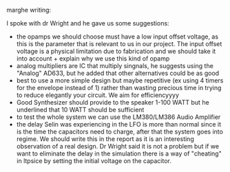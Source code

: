 marghe writing:

I spoke with dr Wright and he gave us some suggestions:

- the opamps we should choose must have a low input offset voltage, as this is the parameter that is relevant to us in our project. The input offset voltage is a physical limitation due to fabrication and we should take it into account + explain why we use this kind of opamp
- analog multipliers are IC that multiply singnals, he suggests using the "Analog" AD633, but he added that other alternatives could be as good
- best to use a more simple design but maybe repetitive (ex using 4 timers for the envelope instead of 1) rather than wasting precious time in trying to reduce elegantly your circuit. We aim for efficiencyyyy
- Good Synthesizer should provide to the speaker 1-100 WATT but he underlined that 10 WATT should be sufficient
- to test the whole system we can use the LM380/LM386 Audio Amplifier
- the delay Selin was experiencing in the LFO is more than normal since it is the time the capacitors need to charge, after that the system goes into regime. We should write this in the report as it is an interesting observation of a real design. Dr Wright said it is not a problem but if we want to eliminate the delay in the simulation there is a way of "cheating" in ltpsice by setting the initial voltage on the capacitor.
